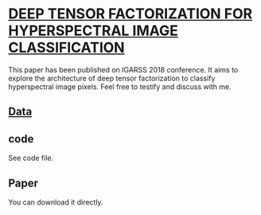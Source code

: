 # [DEEP TENSOR FACTORIZATION FOR HYPERSPECTRAL IMAGE CLASSIFICATION](https://ieeexplore.ieee.org/abstract/document/8517386)
This paper has been published on IGARSS 2018 conference. It aims to explore the architecture of deep tensor factorization to classify hyperspectral image pixels. Feel free to testify and discuss with me.
## [Data](http://www.ehu.eus/ccwintco/index.php/Hyperspectral_Remote_Sensing_Scenes)
## code
See code file.
## Paper
You can download it directly.